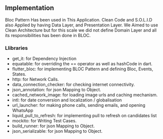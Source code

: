 ## Implementation

Bloc Pattern Has been used in This Application. Clean Code and S.O.L.I.D also Applied by having Data Layer, and Presentation Layer.
We Aimed to use Clean Architecture but for this scale we did not define Domain Layer and all its responsibilities has been done in BLOC.


### Llibraries

- get_it: for Dependency Injection
- equatable: for overriding the == operator as well as hashCode in dart.
- flutter_bloc: for implementing BLOC Pattern and defining Bloc, Events, States.
- http: for Network Calls.
- data_connection_checker: for checking internet connectivity.
- json_annotation: for json Mapping to Object.
- cached_network_image: for loading image urls and caching mechanism.
- intl: for date conversion and localization / globalisation
- url_launcher: for making phone calls, sending emails, and opening WhatsApp
- liquid_pull_to_refresh: for implementing pull to refresh on candidates list  
- mockito: for Writing Test Cases.
- build_runner: for json Mapping to Object.
- json_serializable: for json Mapping to Object.
